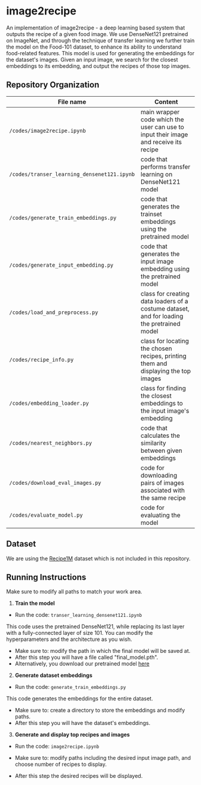 # image2recipe

An implementation of image2recipe - a deep learning based system that outputs the recipe of a given food image.
We use DenseNet121 pretrained on ImageNet, and through the technique of transfer learning we further train the model on the Food-101 dataset, to enhance its ability to understand food-related features.
This model is used for generating the embeddings for the dataset's images.
Given an input image, we search for the closest embeddings to its embedding, and output the recipes of those top images. 

## Repository Organization

|File name         | Content |
|----------------------|------|
|`/codes/image2recipe.ipynb`| main wrapper code which the user can use to input their image and receive its recipe|
|`/codes/transer_learning_densenet121.ipynb`| code that performs transfer learning on DenseNet121 model|
|`/codes/generate_train_embeddings.py`| code that generates the trainset embeddings using the pretrained model|
|`/codes/generate_input_embedding.py`| code that generates the input image embedding using the pretrained model|
|`/codes/load_and_preprocess.py`| class for creating data loaders of a costume dataset, and for loading the pretrained model|
|`/codes/recipe_info.py`| class for locating the chosen recipes, printing them and displaying the top images|
|`/codes/embedding_loader.py`| class for finding the closest embeddings to the input image's embedding|
|`/codes/nearest_neighbors.py`| code that calculates the similarity between given embeddings|
|`/codes/download_eval_images.py`| code for downloading pairs of images associated with the same recipe|
|`/codes/evaluate_model.py`| code for evaluating the model|


## Dataset
We are using the [Recipe1M](http://im2recipe.csail.mit.edu/) dataset which is not included in this repository.

## Running Instructions

Make sure to modify all paths to match your work area.

1. **Train the model**

- Run the code: ```transer_learning_densenet121.ipynb```

This code uses the pretrained DenseNet121, while replacing its last layer with a fully-connected layer of size 101.
You can modify the hyperparameters and the architecture as you wish.

- Make sure to: modify the path in which the final model will be saved at.
- After this step you will have a file called "final_model.pth".
- Alternatively, you download our pretrained model [here](https://drive.google.com/file/d/1X1IjTZsnPwVZRU6vFwbnoZ3coscnMqHZ/view?usp=sharing)

2. **Generate dataset embeddings**

- Run the code: ```generate_train_embeddings.py```

This code generates the embeddings for the entire dataset.

- Make sure to: create a directory to store the embeddings and modify paths.
- After this step you will have the dataset's embeddings.

3. **Generate and display top recipes and images**

- Run the code: ```image2recipe.ipynb```

- Make sure to: modify paths including the desired input image path, and choose number of recipes to display.
- After this step the desired recipes will be displayed. 

